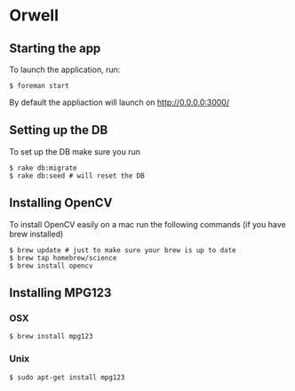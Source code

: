 # Orwell

## Starting the app

To launch the application, run:

```
$ foreman start
```

By default the appliaction will launch on http://0.0.0.0:3000/


## Setting up the DB

To set up the DB make sure you run

```
$ rake db:migrate
$ rake db:seed # will reset the DB
```

## Installing OpenCV

To install OpenCV easily on a mac run the following commands (if you have brew installed)

```
$ brew update # just to make sure your brew is up to date
$ brew tap homebrew/science
$ brew install opencv
```

## Installing MPG123

### OSX

```
$ brew install mpg123
```

### Unix

```
$ sudo apt-get install mpg123
```

